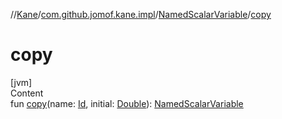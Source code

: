 //[Kane](../../index.md)/[com.github.jomof.kane.impl](../index.md)/[NamedScalarVariable](index.md)/[copy](copy.md)



# copy  
[jvm]  
Content  
fun [copy](copy.md)(name: [Id](../index.md#%5Bcom.github.jomof.kane.impl%2FId%2F%2F%2FPointingToDeclaration%2F%5D%2FClasslikes%2F-723507148), initial: [Double](https://kotlinlang.org/api/latest/jvm/stdlib/kotlin/-double/index.html)): [NamedScalarVariable](index.md)  



